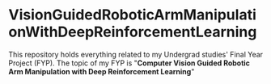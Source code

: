 # VisionGuidedRoboticArmManipulationWithDeepReinforcementLearning
This repository holds everything related to my Undergrad studies' Final Year Project (FYP). The topic of my FYP is "**Computer Vision Guided Robotic Arm Manipulation with Deep Reinforcement Learning**"
